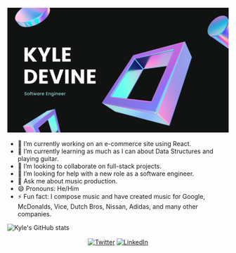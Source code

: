   ![Banner](https://github.com/devinenoise/devinenoise/blob/main/kyle%20devine%20(1).png)


- 🔭 I’m currently working on an e-commerce site using React.
- 🌱 I’m currently learning as much as I can about Data Structures and playing guitar.
- 👯 I’m looking to collaborate on full-stack projects.
- 🤔 I’m looking for help with a new role as a software engineer.
- 💬 Ask me about music production.
- 😄 Pronouns: He/Him
- ⚡ Fun fact: I compose music and have created music for Google, McDonalds, Vice, Dutch Bros, Nissan, Adidas, and many other companies.

![Kyle's GitHub stats](https://github-readme-stats.vercel.app/api?username=devinenoise&show_icons=true&theme=tokyonight&count_private=true)


<p align="center" style="margin-top: 1rem;" >
	<a href="https://twitter.com/kylewhocodes"><img src="https://img.shields.io/twitter/follow/kylewhocodes?label=Twitter&style=social" alt="Twitter"></a>
	<a href="https://www.linkedin.com/in/kyleadevine/"><img src="https://img.shields.io/badge/LinkedIn--_.svg?style=social&logo=linkedin" alt="LinkedIn"></a>
</p>
